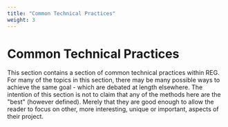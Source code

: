 ```yaml
---
title: "Common Technical Practices"
weight: 3
---
```


# Common Technical Practices

This section contains a section of common technical practices within REG. For many of the topics in this section, there may be many possible ways to achieve the same goal - which are debated at length elsewhere. The intention of this section is not to claim that any of the methods here are the "best" (however defined). Merely that they are good enough to allow the reader to focus on other, more interesting, unique or important, aspects of their project.

